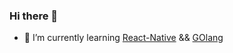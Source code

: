 ### Hi there 👋

<!--
**Brethel/Brethel** is a ✨ _special_ ✨ repository because its `README.md` (this file) appears on your GitHub profile.
- 📫 How to reach me: brethel (at) 
-->

- 🌱 I’m currently learning [React-Native](https://www.awesome-react-native.com/) && [GOlang](https://golang.org/doc/code)
